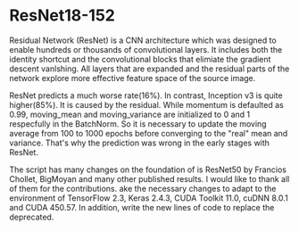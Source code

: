 # ResNet18-152

Residual Network (ResNet) is a CNN architecture which was designed to enable hundreds or thousands 
of convolutional layers. It includes both the identity shortcut and the convolutional blocks that 
elimiate the gradient descent vanlshing. All layers that are expanded and the residual parts of the 
network explore more effective feature space of the source image. 

ResNet predicts a much worse rate(16%). In contrast, Inception v3 is quite higher(85%). It is caused 
by the residual. While momentum is defaulted as 0.99, moving_mean and moving_variance are initialized 
to 0 and 1 respecfully in the BatchNorm. So it is necessary to update the moving average from 100 to 
1000 epochs before converging to the "real" mean and variance. That's why the prediction was wrong in 
the early stages with ResNet.

The script has many changes on the foundation of is ResNet50 by Francios Chollet, BigMoyan and many 
other published results. I would like to thank all of them for the contributions. ake the necessary 
changes to adapt to the environment of TensorFlow 2.3, Keras 2.4.3, CUDA Toolkit 11.0, cuDNN 8.0.1 
and CUDA 450.57. In addition, write the new lines of code to replace the deprecated. 
